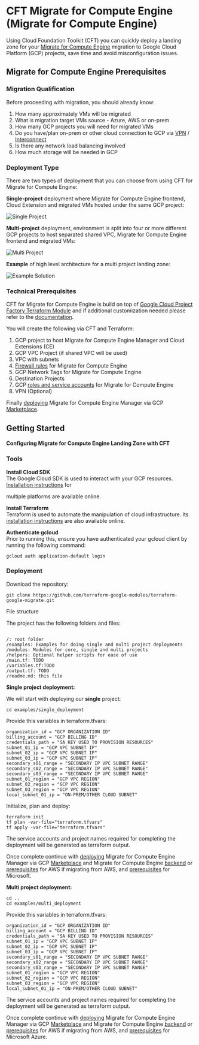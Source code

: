 <!-----
 Copyright 2018 Google LLC

 Licensed under the Apache License, Version 2.0 (the "License");
 you may not use this file except in compliance with the License.
 You may obtain a copy of the License at

      http://www.apache.org/licenses/LICENSE-2.0

 Unless required by applicable law or agreed to in writing, software
 distributed under the License is distributed on an "AS IS" BASIS,
 WITHOUT WARRANTIES OR CONDITIONS OF ANY KIND, either express or implied.
 See the License for the specific language governing permissions and
 limitations under the License.
----->


# CFT Migrate for Compute Engine (Migrate for Compute Engine)

Using Cloud Foundation Toolkit (CFT) you can quickly deploy a landing zone for your [Migrate for Compute Engine](https://cloud.google.com/migrate/compute-engine/) migration to Google Cloud Platform (GCP) projects, save time and avoid misconfiguration issues.


## Migrate for Compute Engine Prerequisites


### Migration Qualification

Before proceeding with migration, you should already know:

1.  How many approximately VMs will be migrated
2.  What is migration target VMs source - Azure, AWS or on-prem
3.  How many GCP projects you will need for migrated VMs
4.  Do you have/plan on-prem or other cloud connection to GCP via [VPN](https://cloud.google.com/vpn/docs/concepts/overview) / [Interconnect](https://cloud.google.com/hybrid-connectivity/)
5.  Is there any network load balancing involved
6.  How much storage will be needed in GCP


### Deployment Type

There are two types of deployment that you can choose from using CFT for Migrate for Compute Engine:

**Single-project** deployment where Migrate for Compute Engine frontend, Cloud Extension and migrated VMs hosted under the same GCP project:

![Single Project](images/cft-velo-single.png)

**Multi-project** deployment, environment is split into four or more different GCP projects to host separated shared VPC, Migrate for Compute Engine frontend and migrated VMs:

![Multi Project](images/cft-velo-multi.png)

**Example** of high level architecture for a multi project landing zone:

![Example Solution](images/cft-velo-solution.png)

### Technical Prerequisites

CFT for Migrate for Compute Engine is build on top of [Google Cloud Project Factory Terraform Module](https://github.com/terraform-google-modules/terraform-google-project-factory) and if additional customization needed please refer to the [documentation](https://github.com/terraform-google-modules/terraform-google-project-factory/blob/master/README.md).

You will create the following via CFT and Terraform:

1.  GCP project to host Migrate for Compute Engine Manager and Cloud Extensions (CE)
1.  GCP VPC Project (if shared VPC will be used)
1.  VPC with subnets
1.  [Firewall rules](https://cloud.google.com/migrate/compute-engine/docs/4.5/concepts/planning-a-migration/network-access-requirements) for Migrate for Compute Engine
1.  GCP Network Tags for Migrate for Compute Engine
1.  Destination Projects
1.  GCP [roles and service accounts](https://cloud.google.com/migrate/compute-engine/docs/4.5/how-to/configuring-gcp/configuring-gcp-manually) for Migrate for Compute Engine
1.  VPN (Optional)


Finally [deploying](https://cloud.google.com/migrate/compute-engine/docs/4.5/how-to/configure-manager/configuring-on-gcp) Migrate for Compute Engine Manager via GCP [Marketplace](https://console.cloud.google.com/marketplace/details/click-to-deploy-images/velostrata?_ga=2.230596124.-1830265044.1554384916&_gac=1.75634663.1564563946.CL6bne_m3uMCFYYkGwodLkkPoQ).


## Getting Started


#### Configuring Migrate for Compute Engine Landing Zone with CFT


### Tools

**Install Cloud SDK** \
The Google Cloud SDK is used to interact with your GCP resources. [Installation instructions](https://cloud.google.com/sdk/downloads) for

multiple platforms are available online.

**Install Terraform** \
Terraform is used to automate the manipulation of cloud infrastructure. Its [installation instructions](https://www.terraform.io/intro/getting-started/install.html) are also available online.

**Authenticate gcloud** \
Prior to running this, ensure you have authenticated your gcloud client by running the following command:



```
gcloud auth application-default login
```



### Deployment

Download the repository:


```
git clone https://github.com/terraform-google-modules/terraform-google-migrate.git
```


File structure

The project has the following folders and files:


```

/: root folder
/examples: Examples for doing single and multi project deployments
/modules: Modules for core, single and multi projects
/helpers: Optional helper scripts for ease of use
/main.tf: TODO
/variables.tf:TODO
/output.tf: TODO
/readme.md: this file

```
**Single project deployment:**

We will start with deploying our **single** project:


```
cd examples/single_deployment
```


Provide this variables in terraform.tfvars:


```
organization_id = "GCP ORGANIZATION ID"
billing_account = "GCP BILLING ID"
credentials_path = "SA KEY USED TO PROVISION RESOURCES"
subnet_01_ip = "GCP VPC SUBNET IP"
subnet_02_ip = "GCP VPC SUBNET IP"
subnet_03_ip = "GCP VPC SUBNET IP"
secondary_s01_range = "SECONDARY IP VPC SUBNET RANGE"
secondary_s02_range = "SECONDARY IP VPC SUBNET RANGE"
secondary_s03_range = "SECONDARY IP VPC SUBNET RANGE"
subnet_01_region = "GCP VPC REGION"
subnet_02_region = "GCP VPC REGION"
subnet_03_region = "GCP VPC REGION"
local_subnet_01_ip = "ON-PREM/OTHER CLOUD SUBNET"
```


Initialize, plan and deploy:


```
terraform init
tf plan -var-file="terraform.tfvars"
tf apply -var-file="terraform.tfvars"
```
The service accounts and project names required for completing the deployment will be generated as terraform output.

Once complete continue with [deploying](https://cloud.google.com/migrate/compute-engine/docs/4.5/how-to/configure-manager/configuring-on-gcp) Migrate for Compute Engine Manager via GCP [Marketplace](https://console.cloud.google.com/marketplace/details/click-to-deploy-images/velostrata?_ga=2.230596124.-1830265044.1554384916&_gac=1.75634663.1564563946.CL6bne_m3uMCFYYkGwodLkkPoQ) and Migrate for Compute Engine [backend](https://cloud.google.com/migrate/compute-engine/docs/4.5/how-to/configure-manager/configuring-vms-vm) or [prerequisites](https://cloud.google.com/migrate/compute-engine/docs/4.5/how-to/migrate-aws-to-gcp/overview) for AWS if migrating from AWS, and [prerequisites](https://cloud.google.com/migrate/compute-engine/docs/4.5/how-to/migrate-azure-to-gcp/azure-prerequisites) for Microsoft.


**Multi project deployment:**


```
cd ..
cd examples/multi_deployment
```


Provide this variables in terraform.tfvars:


```
organization_id = "GCP ORGANIZATION ID"
billing_account = "GCP BILLING ID"
credentials_path = "SA KEY USED TO PROVISION RESOURCES"
subnet_01_ip = "GCP VPC SUBNET IP"
subnet_02_ip = "GCP VPC SUBNET IP"
subnet_03_ip = "GCP VPC SUBNET IP"
secondary_s01_range = "SECONDARY IP VPC SUBNET RANGE"
secondary_s02_range = "SECONDARY IP VPC SUBNET RANGE"
secondary_s03_range = "SECONDARY IP VPC SUBNET RANGE"
subnet_01_region = "GCP VPC REGION"
subnet_02_region = "GCP VPC REGION"
subnet_03_region = "GCP VPC REGION"
local_subnet_01_ip = "ON-PREM/OTHER CLOUD SUBNET"
```

The service accounts and project names required for completing the deployment will be generated as terraform output.

Once complete continue with [deploying](https://cloud.google.com/migrate/compute-engine/docs/4.5/how-to/configure-manager/configuring-on-gcp) Migrate for Compute Engine Manager via GCP [Marketplace](https://console.cloud.google.com/marketplace/details/click-to-deploy-images/velostrata?_ga=2.230596124.-1830265044.1554384916&_gac=1.75634663.1564563946.CL6bne_m3uMCFYYkGwodLkkPoQ) and Migrate for Compute Engine [backend](https://cloud.google.com/migrate/compute-engine/docs/4.5/how-to/configure-manager/configuring-vms-vm) or [prerequisites](https://cloud.google.com/migrate/compute-engine/docs/4.5/how-to/migrate-aws-to-gcp/overview) for AWS if migrating from AWS, and [prerequisites](https://cloud.google.com/migrate/compute-engine/docs/4.5/how-to/migrate-azure-to-gcp/azure-prerequisites) for Microsoft Azure.
